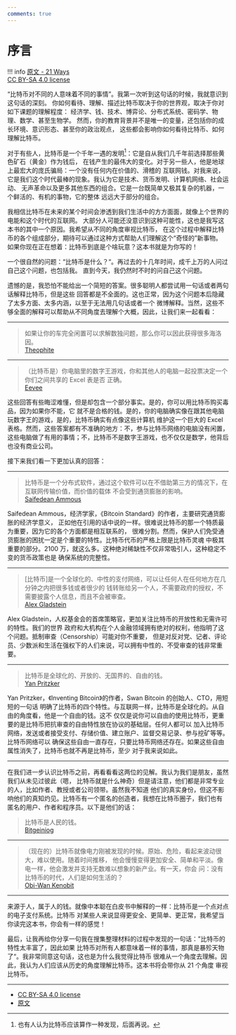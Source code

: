 ```yaml
---
comments: true
---
```


# 序言

!!! info 
    [原文 - 21 Ways](https://21-ways.com/)  
    [CC BY-SA 4.0 license](https://creativecommons.org/licenses/by-sa/4.0/)

“比特币对不同的人意味着不同的事情”。我第一次听到这句话的时候，我就意识到这句话的深刻。
你如何看待、理解、描述比特币取决于你的世界观，取决于你对如下课题的理解程度：
经济学、钱、技术、博弈论、分布式系统、密码学、物理、数学、甚至生物学。
然而，你的教育背景并不是唯一的变量，还包括你的成长环境、意识形态、甚至你的政治观点，
这些都会影响你如何看待比特币、如何理解比特币。

对于有些人，比特币是一个千年一遇的发明[^1]：它是自从我们几千年前选择那些黄色矿石（黄金）作为钱后，
在钱产生的最伟大的变化。对于另一些人，他是地球上最宏大的庞氏骗局：一个没有任何内在价值的、滑稽的
互联网钱。对我来说，它是我们这个时代最棒的现象。我认为它是技术、货币发明、计算机网络、社会运动、
无声革命以及更多其他东西的组合。它是一台既简单又极其复杂的机器，一个鲜活的、有机的事物，它的整体
远远大于部分的组合。

我相信比特币在未来的某个时间会渗透到我们生活中的方方面面，就像上个世界的电能和这个时代的互联网。
大部分人可能还没意识到这种可能性，这也是我写这本书的其中一个原因。我希望从不同的角度审视比特币，
在这个过程中解释比特币的各个组成部分，期待可以通过这种方式帮助人们理解这个“奇怪的”新事物。
如果你现在正在想着：比特币到底是个啥玩意？这本书就是为你写的！

一个很自然的问题：“比特币是什么？“。再过去的十几年时间，成千上万的人问过自己这个问题，也包括我。
直到今天，我仍然时不时的问自己这个问题。

遗憾的是，我恐怕不能给出一个简短的答案。很多聪明人都尝试用一句话或者两句话解释比特币，但是这些
回答都是不全面的。这也正常，因为这个问题本后隐藏了太多方面、太多内涵，以至于无法用几句话或者一个
微博解释。当然，这些不够全面的解释可以帮助从不同角度去理解个大概，因此，让我们来一起看看：

---
> 如果让你的车完全闲置可以求解数独问题，那么你可以因此获得很多海洛因。  
> [Theophite](https://archive.is/bh9yA)
--- 
> （比特币是）你电脑里的数字王游戏，你和其他人的电脑一起投票决定一个你们之间共享的 Excel 表是否
> 正确。  
> [Eevee](https://archive.is/xNuVR)

这些回答有些晦涩难懂，但是却包含一个部分事实。是的，你可以用比特币购买毒品，因为如果你不能，它
就不是合格的钱。是的，你的电脑确实像在跟其他电脑玩数字王的游戏，是的，比特币确实有点像这些计算机
维护这一个巨大的 Excel 表格。然而，这些答案都有不准确的地方：不，参与比特币网络的电脑没有闲置，
这些电脑做了有用的事情；不，比特币不是数字王游戏，也不仅仅是数学，他背后也没有商业公司。

接下来我们看一下更加认真的回答：

---
> 比特币是一个分布式软件，通过这个软件可以在不借助第三方的情况下，在互联网传输价值，而价值的载体
> 不会受到通货膨胀的影响。  
> [Saifedean Ammous](https://amzn.to/2TLl5RP)

Saifedean Ammous，经济学家，《Bitcoin Standard》的作者，主要研究通货膨胀的经济学意义，
正如他在引用的话中说的一样。很难说比特币的那一个特质最为重要，因为它的各个方面都是相互联系的，
很难分割。然而，保护人们免受通货膨胀的困扰一定是个重要的特性。比特币代币的严格上限是比特币灵魂
中极其重要的部分。2100 万，就这么多。这种绝对稀缺性不仅非常吸引人，这种稳定不变的货币政策也是
确保系统的完整性。

---
> [比特币]是一个全球化的、中性的支付网络，可以让任何人在任何地方在几分钟之内把很多钱或者很少的
> 钱转账给另一个人，不需要政府的授权，不需要披露个人信息，而且不会被审查。  
> [Alex Gladstein](https://archive.is/uFvTM)

Alex Gladstein，人权基金会的首席策略官，更加关注比特币的开放性和无需许可的特性。我们的世界
政府和大机构在个人金融领域拥有绝对的权利，他指明了这个问题。抵制审查（Censorship）可能对你不重要，
但是对反对党、记者、评论员、少数派和生活在强权下的人们来说，可以拥有中性的、不受审查的钱非常重要。

---

> 比特币是全球化的、开放的、无国界的、自由的钱。  
> [Yan Pritzker](https://archive.is/n6OLg)

Yan Pritzker，《Inventing Bitcoin》的作者，Swan Bitcoin 的创始人、CTO，用短短的一句话
明确了比特币的四个特性。与互联网一样，比特币是全球化的。从自由的角度看，他是一个自由的钱。这不
仅仅是说你可以自由的使用比特币，更重要的是比特币把抗审查的自由特性放在协议的基础层。任何人都可以
加入比特币网络，发送或者接受支付、存储价值、建立账户、监督交易记录、参与挖矿等等。比特币网络可以
确保这些自由一直存在，只要比特币网络还存在。如果这些自由属性消失了，比特币也就不再是比特币，至少
对于我来说如此。

---

在我们进一步认识比特币之前，再看看看这两位的见解。我认为我们是朋友，虽然我们从未见过彼此（嗯，
比特币就是什么神奇）但是请注意，他们都是非常专业的人，比如作者、教授或者公司领带。虽然我不知道
他们的真实身份，但这不影响他们的真知灼见。比特币有一个匿名的创造者，我想在比特币圈子，我们也有
匿名的用户、作者和程序员。以下是他们的话：

> 比特币是人民的钱。  
> [Bitgeiniog](https://archive.is/ecmnK)

---

> （现在的）比特币就像电力刚被发现的时候。原始、危险，看起来波动很大，难以使用。随着时间推移，
> 他会慢慢变得更加安全、简单和平淡。像电一样，他会激发并支持无数难以想象的新产业。有一天，你会
> 问：没有比特币的时代，人们是如何生活的？  
> [Obi-Wan Kenobit](https://archive.is/9IZgC)
---

来源于人，属于人的钱。就像中本聪在白皮书中解释的一样：比特币是一个点对点的电子支付系统。比特币
对某些人来说显得更安全、更简单、更正常，我希望当你读完这本书，你会有一样的感觉！

最后，让我再给你分享一句我在搜集整理材料的过程中发现的一句话：”比特币的特性太丰富了，因此如果
比特币对所有人都意味着一样的事情，那真是暴殄天物了“。我非常同意这句话，这也是为什么我觉得比特币
很难从一个角度去理解。因此，我认为人们应该从历史的角度理解比特币。这本书将会带你从 21 个角度
审视比特币。

---

- [CC BY-SA 4.0 license](https://creativecommons.org/licenses/by-sa/4.0/)
- [原文](https://21-ways.com/ch0-02-introduction/#fn:invention)


[^1]: 也有人认为比特币应该算作一种发现，后面再说。